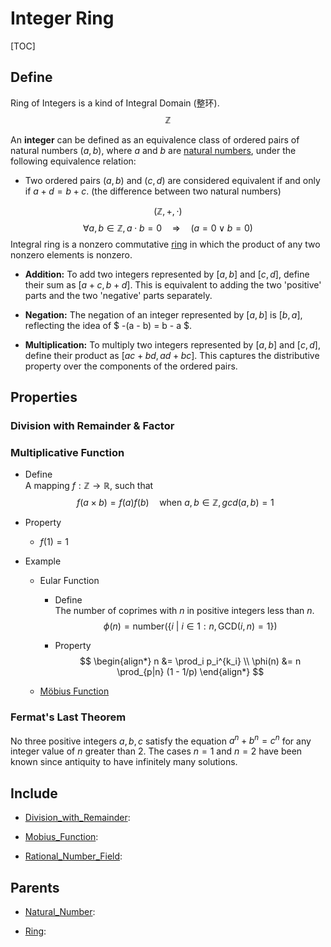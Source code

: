 # Integer Ring

[TOC]

## Define

Ring of Integers is a kind of Integral Domain (整环).
$$
\mathbb Z
$$

An **integer** can be defined as an equivalence class of ordered pairs of natural numbers $(a, b)$, where $a$ and $b$ are [natural numbers](./Natural_Number.md), under the following equivalence relation:

- Two ordered pairs $(a, b)$ and $(c, d)$ are considered equivalent if and only if $a + d = b + c$. (the difference between two natural numbers)

$$
(\mathbb Z, +, \cdot)
$$
$$
\forall a, b \in \mathbb Z, a \cdot b = 0 \quad\Rightarrow\quad  (a = 0 \vee b = 0)  \tag{no zero divisor}
$$
Integral ring is a nonzero commutative [ring](./Ring.md) in which the product of any two nonzero elements is nonzero.

- **Addition:** To add two integers represented by $[a, b]$ and $[c, d]$, define their sum as $[a + c, b + d]$. This is equivalent to adding the two 'positive' parts and the two 'negative' parts separately.
  
- **Negation:** The negation of an integer represented by $[a, b]$ is $[b, a]$, reflecting the idea of $ -(a - b) = b - a $.
  
- **Multiplication:** To multiply two integers represented by $[a, b]$ and $[c, d]$, define their product as $[ac + bd, ad + bc]$. This captures the distributive property over the components of the ordered pairs.

## Properties

### Division with Remainder & Factor

### Multiplicative Function

- Define  
  A mapping $f: \mathbb Z \to \mathbb R$, such that
  $$
  f(a \times b) = f(a) f(b) \quad \text{when}\ a, b \in \mathbb Z, gcd(a, b) = 1
  $$

- Property
  - $f(1) = 1$

- Example
  * Eular Function
    - Define  
      The number of coprimes with $n$ in positive integers less than $n$.
      $$
      \phi(n) = \text{number}(\{i\ |\ i \in 1:n, \text{GCD}(i, n) = 1\})
      $$

    - Property
      $$
      \begin{align*}
        n &= \prod_i p_i^{k_i}  \\
        \phi(n) &= n \prod_{p|n} (1 - 1/p)  
      \end{align*}
      $$

  * [Möbius Function](./Mobius_Function.md)

### Fermat's Last Theorem

No three positive integers $a, b, c$ satisfy the equation $a^n + b^n = c^n$ for any integer value of $n$ greater than $2$. The cases $n = 1$ and $n = 2$ have been known since antiquity to have infinitely many solutions.

## Include

- [Division_with_Remainder](./Division_with_Remainder.md): 

- [Mobius_Function](./Mobius_Function.md): 

- [Rational_Number_Field](./Rational_Number_Field.md): 

## Parents

- [Natural_Number](./Natural_Number.md): 

- [Ring](./Ring.md): 


